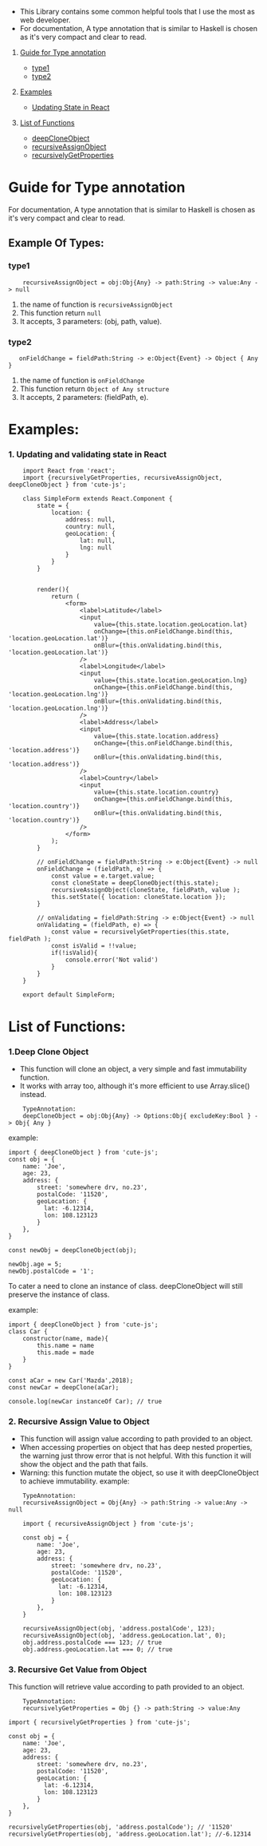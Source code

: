 * This Library contains some common helpful tools that I use the most as web developer.
* For documentation, A type annotation that is similar to Haskell is chosen as it's very compact and clear to read.

1. [Guide for Type annotation](#guide-for-type-annotation)
    * [type1](#type1)
    * [type2](#type2)

2. [Examples](#examples)
    * [Updating State in React](#1-updating-and-validating-state-in-react)

3. [List of Functions](#list-of-functions)
    * [deepCloneObject](#1deep-clone-object)
    * [recursiveAssignObject](#2-recursive-assign-value-to-object)
    * [recursivelyGetProperties](#3-recursive-get-value-from-object)

# Guide for Type annotation
For documentation, A type annotation that is similar to Haskell is chosen as it's very compact and clear to read.

## Example Of Types:
### type1
```
    recursiveAssignObject = obj:Obj{Any} -> path:String -> value:Any -> null
```
1. the name of function is `recursiveAssignObject`
2. This function return `null`
3. It accepts, 3 parameters: (obj, path, value).


### type2
```
   onFieldChange = fieldPath:String -> e:Object{Event} -> Object { Any }
```
1. the name of function is `onFieldChange`
2. This function return `Object of Any structure`
3. It accepts, 2 parameters: (fieldPath, e).


# Examples:
### 1. Updating and validating state in React

```
    import React from 'react';
    import {recursivelyGetProperties, recursiveAssignObject, deepCloneObject } from 'cute-js';

    class SimpleForm extends React.Component {
        state = {
            location: {
                address: null,
                country: null,
                geoLocation: {
                    lat: null,
                    lng: null
                }
            }
        }

        
        render(){
            return (
                <form>
                    <label>Latitude</label>
                    <input
                        value={this.state.location.geoLocation.lat}
                        onChange={this.onFieldChange.bind(this, 'location.geoLocation.lat')}
                        onBlur={this.onValidating.bind(this, 'location.geoLocation.lat')}
                    />
                    <label>Longitude</label>
                    <input
                        value={this.state.location.geoLocation.lng}
                        onChange={this.onFieldChange.bind(this, 'location.geoLocation.lng')}
                        onBlur={this.onValidating.bind(this, 'location.geoLocation.lng')}
                    />
                    <label>Address</label>
                    <input
                        value={this.state.location.address}
                        onChange={this.onFieldChange.bind(this, 'location.address')}
                        onBlur={this.onValidating.bind(this, 'location.address')}
                    />
                    <label>Country</label>
                    <input
                        value={this.state.location.country}
                        onChange={this.onFieldChange.bind(this, 'location.country')}
                        onBlur={this.onValidating.bind(this, 'location.country')}
                    />
                </form>
            );
        }

        // onFieldChange = fieldPath:String -> e:Object{Event} -> null
        onFieldChange = (fieldPath, e) => {
            const value = e.target.value;
            const cloneState = deepCloneObject(this.state);
            recursiveAssignObject(cloneState, fieldPath, value );
            this.setState({ location: cloneState.location });
        }

        // onValidating = fieldPath:String -> e:Object{Event} -> null
        onValidating = (fieldPath, e) => {
            const value = recursivelyGetProperties(this.state, fieldPath );
            const isValid = !!value;
            if(!isValid){
                console.error('Not valid')
            }
        }
    }

    export default SimpleForm;
```



# List of Functions:
### 1.Deep Clone Object
* This function will clone an object, a very simple and fast immutability function.
* It works with array too, although it's more efficient to use Array.slice() instead.

```
    TypeAnnotation:
    deepCloneObject = obj:Obj{Any} -> Options:Obj{ excludeKey:Bool } -> Obj{ Any }
```

example: 
    
    import { deepCloneObject } from 'cute-js';        
    const obj = {
        name: 'Joe',
        age: 23,
        address: {
            street: 'somewhere drv, no.23',
            postalCode: '11520',
            geoLocation: {
              lat: -6.12314,
              lon: 108.123123
            }
        },
    }
    
    const newObj = deepCloneObject(obj);
    
    newObj.age = 5;
    newObj.postalCode = '1';

To cater a need to clone an instance of class. 
deepCloneObject will still preserve the instance of class.

example: 
    
    import { deepCloneObject } from 'cute-js';        
    class Car {
        constructor(name, made){
            this.name = name
            this.made = made
        }
    }
    
    const aCar = new Car('Mazda',2018);
    const newCar = deepClone(aCar);
    
    console.log(newCar instanceOf Car); // true
    
### 2. Recursive Assign Value to Object
* This function will assign value according to path provided to an object.
* When accessing properties on object that has deep nested properties, the warning just throw error that is not helpful.
  With this function it will show the object and the path that fails.
* Warning: this function mutate the object, so use it with deepCloneObject to achieve immutability.
example:

```
    TypeAnnotation:
    recursiveAssignObject = Obj{Any} -> path:String -> value:Any -> null
```

```
    import { recursiveAssignObject } from 'cute-js';
        
    const obj = {
        name: 'Joe',
        age: 23,
        address: {
            street: 'somewhere drv, no.23',
            postalCode: '11520',
            geoLocation: {
              lat: -6.12314,
              lon: 108.123123
            }
        },
    }
    
    recursiveAssignObject(obj, 'address.postalCode', 123);
    recursiveAssignObject(obj, 'address.geoLocation.lat', 0);
    obj.address.postalCode === 123; // true
    obj.address.geoLocation.lat === 0; // true
```
    
    
### 3. Recursive Get Value from Object
This function will retrieve value according to path provided to an object.

```
    TypeAnnotation:
    recursivelyGetProperties = Obj {} -> path:String -> value:Any
```

    import { recursivelyGetProperties } from 'cute-js';
        
    const obj = {
        name: 'Joe',
        age: 23,
        address: {
            street: 'somewhere drv, no.23',
            postalCode: '11520',
            geoLocation: {
              lat: -6.12314,
              lon: 108.123123
            }
        },
    }
    
    recursivelyGetProperties(obj, 'address.postalCode'); // '11520'
    recursivelyGetProperties(obj, 'address.geoLocation.lat'); //-6.12314